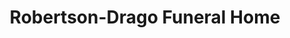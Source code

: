 ---
title: "Robertson-Drago Funeral Home"
url: /west-plains/robertson-drago-funeral-home/
shop: funeral directors
---